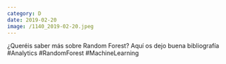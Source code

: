 ```yaml
--- 
category: D 
date: 2019-02-20 
image: /1140_2019-02-20.jpeg 
--- 
```


¿Queréis saber más sobre Random Forest? Aquí os dejo buena bibliografía #Analytics #RandomForest #MachineLearning
